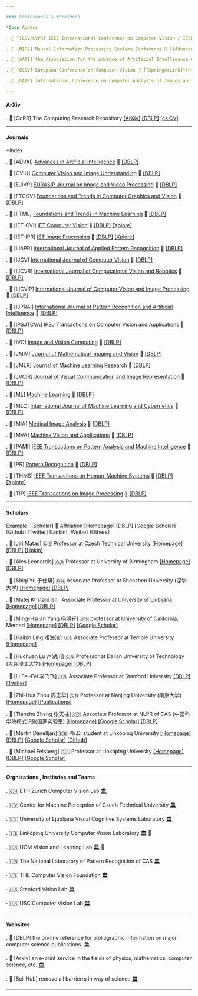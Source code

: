 ```yaml
---

#### Conferences & Workshops

*Open Access

· 📘 [ICCV/CVPR] IEEE International Conference on Computer Vision / IEEE Conference on Computer Vision and Pattern Recognition 🎉 [[CVF Open Access]](http://openaccess.thecvf.com/menu.py)

· 📘 [NIPS] Neural Information Processing Systems Conference 🎉 [[Advances in NIPS]](http://papers.nips.cc/)

. 📘 [AAAI] the Association for the Advance of Artificial Intelligence Conference 🎉 [[AAAI Digital Library]](https://aaai.org/Library/library.php)

. 📘 [ECCV] European Conference on Computer Vision 🎉 [[SpringerLink]](https://link.springer.com/conference/eccv)

. 📘 [CAIP] International Conference on Computer Analysis of Images and Patterns 🎉 [[SpringerLink]](https://link.springer.com/conference/caip)

---
```


#### ArXiv

. 💎 [CoRR] The Computing Research Repository [[ArXiv]](https://arxiv.org/corr/home) [[DBLP]](http://dblp.uni-trier.de/db/journals/corr/index.html) [[cs.CV]](https://arxiv.org/list/cs.CV/recent)

---

#### Journals

*Index


. 📓 [ADVAI] [Advances in Artificial Intelligence](#) 🚀 [[DBLP]](http://dblp.uni-trier.de/db/journals/advai/)

. 📓 [CVIU] [Computer Vision and Image Understanding](#) 🚀 [[DBLP]](http://dblp.uni-trier.de/db/journals/cviu/)

. 📓 [EJIVP] [EURASIP Journal on Image and Video Processing](https://jivp-eurasipjournals.springeropen.com/) 🚀 [[DBLP]](http://dblp.uni-trier.de/db/journals/ejivp/)

. 📓 [FTCGV] [Foundations and Trends in Computer Graphics and Vision](http://www.nowpublishers.com/CGV/) 🚀 [[DBLP]](http://dblp.uni-trier.de/db/journals/ftcgv/)

. 📓 [FTML] [Foundations and Trends in Machine Learning](http://www.nowpublishers.com/MAL/) 🚀 [[DBLP]](http://dblp.uni-trier.de/db/journals/ftml/)

. 📓 [IET-CVI] [IET Computer Vision](#) 🚀 [[DBLP]](http://dblp.uni-trier.de/db/journals/iet-cvi/) [[Xplore]](http://ieeexplore.ieee.org/xpl/RecentIssue.jsp?punumber=4159597)

. 📓 [IET-IPR] [IET Image Processing](#) 🚀 [[DBLP]](http://dblp.uni-trier.de/db/journals/iet-ipr/) [[Xplore]](http://ieeexplore.ieee.org/xpl/RecentIssue.jsp?punumber=4149689)

. 📓 [IJAPR] [International Journal of Applied Pattern Recognition](#) 🚀 [[DBLP]](http://dblp.uni-trier.de/db/journals/ijapr/)

. 📓 [IJCV] [International Journal of Computer Vision](#) 🚀 [[DBLP]](http://dblp.uni-trier.de/db/journals/ijcv/)

. 📓 [IJCVR] [International Journal of Computational Vision and Robotics](#) 🚀 [[DBLP]](http://dblp.uni-trier.de/db/journals/ijcvr/)

. 📓 [IJCVIP] [International Journal of Computer Vision and Image Processing](#) 🚀 [[DBLP]](http://dblp.uni-trier.de/db/journals/ijcvip/)

. 📓 [IJPRAI] [International Journal of Pattern Recognition and Artificial Intelligence](#) 🚀 [[DBLP]](http://dblp.uni-trier.de/db/journals/ijprai/)

. 📓 [IPSJTCVA] [IPSJ Transactions on Computer Vision and Applications](#) 🚀 [[DBLP]](http://dblp.uni-trier.de/db/journals/ipsjtcva/)

. 📓 [IVC] [Image and Vision Computing](#) 🚀 [[DBLP]](http://dblp.uni-trier.de/db/journals/ivc/)

. 📓 [JMIV] [Journal of Mathematical Imaging and Vision](#) 🚀 [[DBLP]](http://dblp.uni-trier.de/db/journals/jmiv/)

. 📓 [JMLR] [Journal of Machine Learning Research](#) 🚀 [[DBLP]](http://dblp.uni-trier.de/db/journals/jmlr/)

. 📓 [JVCIR] [Journal of Visual Communication and Image Representation](#) 🚀 [[DBLP]](http://dblp.uni-trier.de/db/journals/jvcir/)

. 📓 [ML] [Machine Learning ](#) 🚀 [[DBLP]](http://dblp.uni-trier.de/db/journals/ml/)

. 📓 [MLC] [International Journal of Machine Learning and Cybernetics](#) 🚀 [[DBLP]](http://dblp.uni-trier.de/db/journals/mlc/)

. 📓 [MIA] [Medical Image Analysis](#) 🚀 [[DBLP]](http://dblp.uni-trier.de/db/journals/mia/)

. 📓 [MVA] [Machine Vision and Applications](#) 🚀 [[DBLP]](http://dblp.uni-trier.de/db/journals/mva/)

. 📓 [PAMI] [IEEE Transactions on Pattern Analysis and Machine Intelligence](https://www.computer.org/web/tpami) 🚀 [[DBLP]](http://dblp.uni-trier.de/db/journals/pami/)

. 📓 [PR] [Pattern Recognition](https://www.sciencedirect.com/journal/pattern-recognition) 🚀 [[DBLP]](http://dblp.uni-trier.de/db/journals/pr/)

. 📓 [THMS] [IEEE Transactions on Human-Machine Systems](http://www.ieee-smc.org/) 🚀 [[DBLP]](http://dblp.uni-trier.de/db/journals/thms/) [[Xplore]](http://ieeexplore.ieee.org/xpl/RecentIssue.jsp?punumber=6221037)

. 📓 [TIP] [IEEE Transactions on Image Processing](http://www.ewh.ieee.org/soc/sps/tip/) 🚀 [[DBLP]](http://dblp.uni-trier.de/db/journals/tip/)

---

#### Scholars

Example : [Scholar] 🏁 Affiliation [Homepage] [DBLP] [Google Scholar] [Github] [Twitter] [Linkin] [Weibo] [Others]

. 👤 [Jiri Matas] 🇨🇿 Professor at Czech Technical University [[Homepage]](http://cmp.felk.cvut.cz/~matas/) [[DBLP]](http://dblp.uni-trier.de/pers/hd/m/Matas:Jiri) [[Linkin]](https://www.linkedin.com/in/jiri-matas-5627972b/)

. 👤 [Ales Leonardis] 🇬🇧 Professor at University of Birmingham [[Homepage]](http://www.cs.bham.ac.uk/~leonarda/) [[DBLP]](http://dblp.uni-trier.de/pers/hd/l/Leonardis:Ales)

. 👤 [Shiqi Yu 于仕琪] 🇨🇳 Associate Professor at Shenzhen University (深圳大学) [[Homepage]](http://yushiqi.cn/) [[DBLP]](http://dblp.uni-trier.de/pers/hd/y/Yu:Shiqi)

. 👤 [Matej Kristan] 🇸🇮 Associate Professor at University of Ljubljana [[Homepage]](http://www.vicos.si/People/Matejk) [[DBLP]](http://dblp.uni-trier.de/pers/hd/k/Kristan:Matej)

. 👤 [Ming-Hsuan Yang 杨明轩] 🇺🇸 professor at University of California, Merced [[Homepage]](http://faculty.ucmerced.edu/mhyang/) [[DBLP]](http://dblp.uni-trier.de/pers/hd/y/Yang_0001:Ming=Hsuan) [[Google Scholar]](https://scholar.google.com/citations?user=p9-ohHsAAAAJ&hl=en)

. 👤 [Haibin Ling 凌海滨] 🇺🇸 Associate Professor at Temple University [[Homepage]](http://www.dabi.temple.edu/~hbling/)

. 👤 [Huchuan Lu 卢湖川] 🇨🇳 Professor at Dalian University of Technology (大连理工大学) [[Homepage]](http://ice.dlut.edu.cn/lu/) [[DBLP]](http://dblp.uni-trier.de/pers/hd/l/Lu:Huchuan)

. 👤 [Li Fei-Fei 李飞飞] 🇺🇸 Associate Professor at Stanford University [[DBLP]](http://dblp.uni-trier.de/pers/hd/l/Li:Fei=Fei) [[Twitter]](https://twitter.com/drfeifei)

. 👤 [Zhi-Hua Zhou 周志华] 🇨🇳 Professor at Nanjing University (南京大学) [[Homepage]](https://cs.nju.edu.cn/zhouzh/) [[Publications]](https://cs.nju.edu.cn/zhouzh/zhouzh.files/publication/publication.htm)

. 👤 [Tianzhu Zhang 张天柱] 🇨🇳 Associate Professor at NLPR of CAS (中国科学院模式识别国家实验室) [[Homepage]](http://nlpr-web.ia.ac.cn/mmc/homepage/tzzhang/index.html) [[Google Scholar]](https://scholar.google.com/citations?hl=en&user=9sCGe-gAAAAJ) [[DBLP]](http://dblp.uni-trier.de/pers/hy/z/Zhang:Tianzhu.html)

. 👤 [Martin Danelljan] 🇸🇪 Ph.D. student at Linköping University [[Homepage]](http://users.isy.liu.se/en/cvl/marda26/) [[DBLP]](http://dblp.uni-trier.de/pers/hd/d/Danelljan:Martin) [[Google Scholar]](https://scholar.google.com/citations?user=NCSSpMkAAAAJ) [[Github]](https://github.com/martin-danelljan)

. 👤 [Michael Felsberg] 🇸🇪 Professor at Linköping University [[Homepage]](http://people.isy.liu.se/cvl/mfe/) [[DBLP]](http://dblp.uni-trier.de/pers/hd/f/Felsberg:Michael) [[Google Scholar]](https://scholar.google.com/citations?hl=en&user=lkWfR08AAAAJ)

---

#### Orgnizations , Institutes and Teams

. 🇨🇭 ETH Zurich Computer Vision Lab [🏛](http://www.vision.ee.ethz.ch/)

. 🇨🇿 Center for Machine Perception of Czech Technical University  [🏛](http://cmp.felk.cvut.cz/)

. 🇸🇮 University of Ljubljana Visual Cognitive Systems Laboratory  [🏛](http://www.vicos.si/)

. 🇸🇪 Linköping University Computer Vision Laboratory [🏛](http://www.cvl.isy.liu.se/) 🚩

. 🇺🇸 UCM Vision and Learning Lab [🏛](http://vllab.ucmerced.edu/) 🚩

. 🇨🇳 The National Laboratory of Pattern Recognition of CAS [🏛](http://www.nlpr.ia.ac.cn/CN/model/index.shtml)

· 🇺🇸 THE Computer Vision Foundation [🏛](https://www.thecvf.com/)

· 🇺🇸 Stanford Vision Lab [🏛](http://vision.stanford.edu/)

· 🇺🇸 USC Computer Vision Lab [🏛](http://iris.usc.edu/USC-Computer-Vision.html)

---

#### Websites

. 🎈 [DBLP] the on-line reference for bibliographic information on major computer science publications. [🏛](http://dblp.uni-trier.de)

. 🎈 [Arxiv] an e-print service in the fields of physics, mathematics, computer science, etc. [🏛](https://arxiv.org)

. 🎈 [Sci-Hub] remove all barrierrs in way of science [🏛](http://www.sci-hub.cc)

---